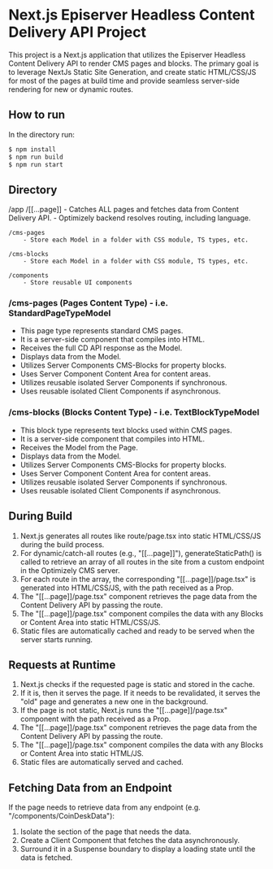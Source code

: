 # Next.js Episerver Headless Content Delivery API Project
This project is a Next.js application that utilizes the Episerver Headless Content Delivery API to render CMS pages and blocks. The primary goal is to leverage NextJs Static Site Generation, and create static HTML/CSS/JS for most of the pages at build time and provide seamless server-side rendering for new or dynamic routes.

## How to run
In the directory run:

```bash
$ npm install
$ npm run build
$ npm run start
````


## Directory
/app
	/[[...page]]
		- Catches ALL pages and fetches data from Content Delivery API.
		- Optimizely backend resolves routing, including language.
		
	/cms-pages
		- Store each Model in a folder with CSS module, TS types, etc.
	
	/cms-blocks
		- Store each Model in a folder with CSS module, TS types, etc.
	
	/components
		- Store reusable UI components

### /cms-pages (Pages Content Type) - i.e. StandardPageTypeModel
- This page type represents standard CMS pages.
- It is a server-side component that compiles into HTML.
- Receives the full CD API response as the Model.
- Displays data from the Model.
- Utilizes Server Components CMS-Blocks for property blocks.
- Uses Server Component Content Area for content areas.
- Utilizes reusable isolated Server Components if synchronous.
- Uses reusable isolated Client Components if asynchronous.

### /cms-blocks (Blocks Content Type) - i.e. TextBlockTypeModel
- This block type represents text blocks used within CMS pages.
- It is a server-side component that compiles into HTML.
- Receives the Model from the Page.
- Displays data from the Model.
- Utilizes Server Components CMS-Blocks for property blocks.
- Uses Server Component Content Area for content areas.
- Utilizes reusable isolated Server Components if synchronous.
- Uses reusable isolated Client Components if asynchronous.

## During Build
1. Next.js generates all routes like route/page.tsx into static HTML/CSS/JS during the build process.
2. For dynamic/catch-all routes (e.g., "[[...page]]"), generateStaticPath() is called to retrieve an array of all routes in the site from a custom endpoint in the Optimizely CMS server.
3. For each route in the array, the corresponding "[[...page]]/page.tsx" is generated into HTML/CSS/JS, with the path received as a Prop.
4. The "[[...page]]/page.tsx" component retrieves the page data from the Content Delivery API by passing the route.
5. The "[[...page]]/page.tsx" component compiles the data with any Blocks or Content Area into static HTML/CSS/JS.
6. Static files are automatically cached and ready to be served when the server starts running.

## Requests at Runtime
1. Next.js checks if the requested page is static and stored in the cache.
2. If it is, then it serves the page. If it needs to be revalidated, it serves the "old" page and generates a new one in the background.
3. If the page is not static, Next.js runs the "[[...page]]/page.tsx" component with the path received as a Prop.
4. The "[[...page]]/page.tsx" component retrieves the page data from the Content Delivery API by passing the route.
5. The "[[...page]]/page.tsx" component compiles the data with any Blocks or Content Area into static HTML/JS.
6. Static files are automatically served and cached.

## Fetching Data from an Endpoint
If the page needs to retrieve data from any endpoint (e.g. "/components/CoinDeskData"):

1. Isolate the section of the page that needs the data.
2. Create a Client Component that fetches the data asynchronously.
3. Surround it in a Suspense boundary to display a loading state until the data is fetched.
